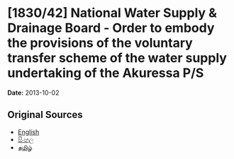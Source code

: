 # [1830/42] National Water Supply & Drainage Board - Order to embody the provisions of the voluntary transfer scheme of the water supply undertaking of the Akuressa P/S

**Date:** 2013-10-02

## Original Sources

- [English](https://documents.gov.lk/view/extra-gazettes/2013/10/1830-42_E.pdf)
- [සිංහල](https://documents.gov.lk/view/extra-gazettes/2013/10/1830-42_S.pdf)
- [தமிழ்](https://documents.gov.lk/view/extra-gazettes/2013/10/1830-42_T.pdf)
